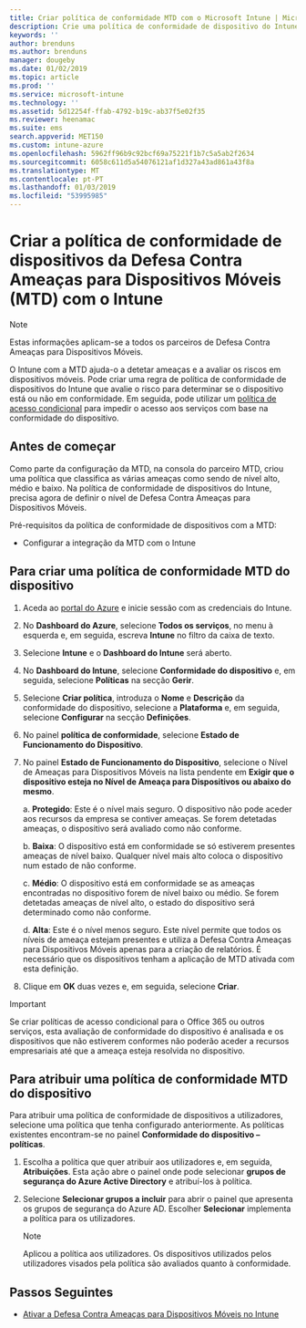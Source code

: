 ```yaml
---
title: Criar política de conformidade MTD com o Microsoft Intune | Microsoft Intune
description: Crie uma política de conformidade de dispositivo do Intune que utilize os níveis de ameaça de parceiro MTD para determinar se um dispositivo móvel pode aceder a recursos da empresa.
keywords: ''
author: brenduns
ms.author: brenduns
manager: dougeby
ms.date: 01/02/2019
ms.topic: article
ms.prod: ''
ms.service: microsoft-intune
ms.technology: ''
ms.assetid: 5d12254f-ffab-4792-b19c-ab37f5e02f35
ms.reviewer: heenamac
ms.suite: ems
search.appverid: MET150
ms.custom: intune-azure
ms.openlocfilehash: 5962ff96b9c92bcf69a75221f1b7c5a5ab2f2634
ms.sourcegitcommit: 6058c611d5a54076121af1d327a43ad861a43f8a
ms.translationtype: MT
ms.contentlocale: pt-PT
ms.lasthandoff: 01/03/2019
ms.locfileid: "53995985"
---
```

# <a name="create-mobile-threat-defense-mtd-device-compliance-policy-with-intune"></a>Criar a política de conformidade de dispositivos da Defesa Contra Ameaças para Dispositivos Móveis (MTD) com o Intune

> [!NOTE] 
> Estas informações aplicam-se a todos os parceiros de Defesa Contra Ameaças para Dispositivos Móveis.

O Intune com a MTD ajuda-o a detetar ameaças e a avaliar os riscos em dispositivos móveis. Pode criar uma regra de política de conformidade de dispositivos do Intune que avalie o risco para determinar se o dispositivo está ou não em conformidade. Em seguida, pode utilizar um [política de acesso condicional](create-conditional-access-intune.md) para impedir o acesso aos serviços com base na conformidade do dispositivo.

## <a name="before-you-begin"></a>Antes de começar

Como parte da configuração da MTD, na consola do parceiro MTD, criou uma política que classifica as várias ameaças como sendo de nível alto, médio e baixo. Na política de conformidade de dispositivos do Intune, precisa agora de definir o nível de Defesa Contra Ameaças para Dispositivos Móveis.

Pré-requisitos da política de conformidade de dispositivos com a MTD:

-   Configurar a integração da MTD com o Intune

## <a name="to-create-an-mtd-device-compliance-policy"></a>Para criar uma política de conformidade MTD do dispositivo

1.  Aceda ao [portal do Azure](https://portal.azure.com/) e inicie sessão com as credenciais do Intune.

2.  No **Dashboard do Azure**, selecione **Todos os serviços**, no menu à esquerda e, em seguida, escreva **Intune** no filtro da caixa de texto.

3.  Selecione **Intune** e o **Dashboard do Intune** será aberto.

4. No **Dashboard do Intune**, selecione **Conformidade do dispositivo** e, em seguida, selecione **Políticas** na secção **Gerir**.

5.  Selecione **Criar política**, introduza o **Nome** e **Descrição** da conformidade do dispositivo, selecione a **Plataforma** e, em seguida, selecione **Configurar** na secção **Definições**.

6.  No painel **política de conformidade**, selecione **Estado de Funcionamento do Dispositivo**.

7.  No painel **Estado de Funcionamento do Dispositivo**, selecione o Nível de Ameaças para Dispositivos Móveis na lista pendente em **Exigir que o dispositivo esteja no Nível de Ameaça para Dispositivos ou abaixo do mesmo**.

    a.  **Protegido**: Este é o nível mais seguro. O dispositivo não pode aceder aos recursos da empresa se contiver ameaças. Se forem detetadas ameaças, o dispositivo será avaliado como não conforme.

    b.  **Baixa**: O dispositivo está em conformidade se só estiverem presentes ameaças de nível baixo. Qualquer nível mais alto coloca o dispositivo num estado de não conforme.

    c.  **Médio**: O dispositivo está em conformidade se as ameaças encontradas no dispositivo forem de nível baixo ou médio. Se forem detetadas ameaças de nível alto, o estado do dispositivo será determinado como não conforme.

    d.  **Alta**: Este é o nível menos seguro. Este nível permite que todos os níveis de ameaça estejam presentes e utiliza a Defesa Contra Ameaças para Dispositivos Móveis apenas para a criação de relatórios. É necessário que os dispositivos tenham a aplicação de MTD ativada com esta definição.

8.  Clique em **OK** duas vezes e, em seguida, selecione **Criar**.

> [!IMPORTANT]
> Se criar políticas de acesso condicional para o Office 365 ou outros serviços, esta avaliação de conformidade do dispositivo é analisada e os dispositivos que não estiverem conformes não poderão aceder a recursos empresariais até que a ameaça esteja resolvida no dispositivo.

## <a name="to-assign-an-mtd-device-compliance-policy"></a>Para atribuir uma política de conformidade MTD do dispositivo

Para atribuir uma política de conformidade de dispositivos a utilizadores, selecione uma política que tenha configurado anteriormente. As políticas existentes encontram-se no painel **Conformidade do dispositivo – políticas**.

1. Escolha a política que quer atribuir aos utilizadores e, em seguida, **Atribuições**. Esta ação abre o painel onde pode selecionar **grupos de segurança do Azure Active Directory** e atribuí-los à política.

2. Selecione **Selecionar grupos a incluir** para abrir o painel que apresenta os grupos de segurança do Azure AD.  Escolher **Selecionar** implementa a política para os utilizadores.

    > [!NOTE] 
    > Aplicou a política aos utilizadores. Os dispositivos utilizados pelos utilizadores visados pela política são avaliados quanto à conformidade.

## <a name="next-steps"></a>Passos Seguintes

- [Ativar a Defesa Contra Ameaças para Dispositivos Móveis no Intune](mtd-connector-enable.md)